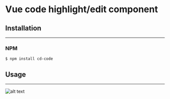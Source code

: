 Vue code highlight/edit component
============================

## Installation
------------------

### NPM
```shell session
$ npm install cd-code
```

## Usage
-----------

![alt text](https://image.prntscr.com/image/SIyvwg83QfW8lv-cNK4YTg.png)
